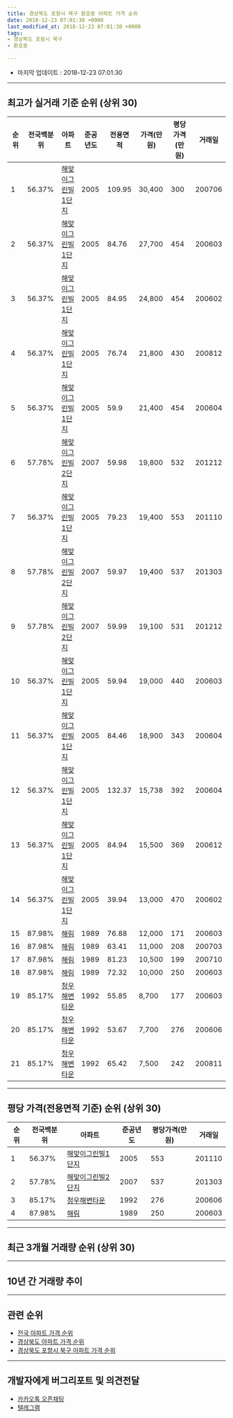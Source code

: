 ```yaml
---
title: 경상북도 포항시 북구 환호동 아파트 가격 순위
date: 2018-12-23 07:01:30 +0900
last_modified_at: 2018-12-23 07:01:30 +0900
tags:
- 경상북도 포항시 북구
- 환호동

---
```


* 마지막 업데이트 : 2018-12-23 07:01:30

---

## 최고가 실거래 기준 순위 (상위 30)


|순위|전국백분위|아파트|준공년도|전용면적|가격(만원)|평당가격(만원)|거래일|
|---|---|---|---|---|---|---|---|
|1|56.37%|[해맞이그린빌1단지](https://search.naver.com/search.naver?query=%EA%B2%BD%EC%83%81%EB%B6%81%EB%8F%84+%ED%8F%AC%ED%95%AD%EC%8B%9C+%EB%B6%81%EA%B5%AC+%ED%99%98%ED%98%B8%EB%8F%99+%ED%95%B4%EB%A7%9E%EC%9D%B4%EA%B7%B8%EB%A6%B0%EB%B9%8C1%EB%8B%A8%EC%A7%80)|2005|109.95|30,400|300|200706|
|2|56.37%|[해맞이그린빌1단지](https://search.naver.com/search.naver?query=%EA%B2%BD%EC%83%81%EB%B6%81%EB%8F%84+%ED%8F%AC%ED%95%AD%EC%8B%9C+%EB%B6%81%EA%B5%AC+%ED%99%98%ED%98%B8%EB%8F%99+%ED%95%B4%EB%A7%9E%EC%9D%B4%EA%B7%B8%EB%A6%B0%EB%B9%8C1%EB%8B%A8%EC%A7%80)|2005|84.76|27,700|454|200603|
|3|56.37%|[해맞이그린빌1단지](https://search.naver.com/search.naver?query=%EA%B2%BD%EC%83%81%EB%B6%81%EB%8F%84+%ED%8F%AC%ED%95%AD%EC%8B%9C+%EB%B6%81%EA%B5%AC+%ED%99%98%ED%98%B8%EB%8F%99+%ED%95%B4%EB%A7%9E%EC%9D%B4%EA%B7%B8%EB%A6%B0%EB%B9%8C1%EB%8B%A8%EC%A7%80)|2005|84.95|24,800|454|200602|
|4|56.37%|[해맞이그린빌1단지](https://search.naver.com/search.naver?query=%EA%B2%BD%EC%83%81%EB%B6%81%EB%8F%84+%ED%8F%AC%ED%95%AD%EC%8B%9C+%EB%B6%81%EA%B5%AC+%ED%99%98%ED%98%B8%EB%8F%99+%ED%95%B4%EB%A7%9E%EC%9D%B4%EA%B7%B8%EB%A6%B0%EB%B9%8C1%EB%8B%A8%EC%A7%80)|2005|76.74|21,800|430|200812|
|5|56.37%|[해맞이그린빌1단지](https://search.naver.com/search.naver?query=%EA%B2%BD%EC%83%81%EB%B6%81%EB%8F%84+%ED%8F%AC%ED%95%AD%EC%8B%9C+%EB%B6%81%EA%B5%AC+%ED%99%98%ED%98%B8%EB%8F%99+%ED%95%B4%EB%A7%9E%EC%9D%B4%EA%B7%B8%EB%A6%B0%EB%B9%8C1%EB%8B%A8%EC%A7%80)|2005|59.9|21,400|454|200604|
|6|57.78%|[해맞이그린빌2단지](https://search.naver.com/search.naver?query=%EA%B2%BD%EC%83%81%EB%B6%81%EB%8F%84+%ED%8F%AC%ED%95%AD%EC%8B%9C+%EB%B6%81%EA%B5%AC+%ED%99%98%ED%98%B8%EB%8F%99+%ED%95%B4%EB%A7%9E%EC%9D%B4%EA%B7%B8%EB%A6%B0%EB%B9%8C2%EB%8B%A8%EC%A7%80)|2007|59.98|19,800|532|201212|
|7|56.37%|[해맞이그린빌1단지](https://search.naver.com/search.naver?query=%EA%B2%BD%EC%83%81%EB%B6%81%EB%8F%84+%ED%8F%AC%ED%95%AD%EC%8B%9C+%EB%B6%81%EA%B5%AC+%ED%99%98%ED%98%B8%EB%8F%99+%ED%95%B4%EB%A7%9E%EC%9D%B4%EA%B7%B8%EB%A6%B0%EB%B9%8C1%EB%8B%A8%EC%A7%80)|2005|79.23|19,400|553|201110|
|8|57.78%|[해맞이그린빌2단지](https://search.naver.com/search.naver?query=%EA%B2%BD%EC%83%81%EB%B6%81%EB%8F%84+%ED%8F%AC%ED%95%AD%EC%8B%9C+%EB%B6%81%EA%B5%AC+%ED%99%98%ED%98%B8%EB%8F%99+%ED%95%B4%EB%A7%9E%EC%9D%B4%EA%B7%B8%EB%A6%B0%EB%B9%8C2%EB%8B%A8%EC%A7%80)|2007|59.97|19,400|537|201303|
|9|57.78%|[해맞이그린빌2단지](https://search.naver.com/search.naver?query=%EA%B2%BD%EC%83%81%EB%B6%81%EB%8F%84+%ED%8F%AC%ED%95%AD%EC%8B%9C+%EB%B6%81%EA%B5%AC+%ED%99%98%ED%98%B8%EB%8F%99+%ED%95%B4%EB%A7%9E%EC%9D%B4%EA%B7%B8%EB%A6%B0%EB%B9%8C2%EB%8B%A8%EC%A7%80)|2007|59.99|19,100|531|201212|
|10|56.37%|[해맞이그린빌1단지](https://search.naver.com/search.naver?query=%EA%B2%BD%EC%83%81%EB%B6%81%EB%8F%84+%ED%8F%AC%ED%95%AD%EC%8B%9C+%EB%B6%81%EA%B5%AC+%ED%99%98%ED%98%B8%EB%8F%99+%ED%95%B4%EB%A7%9E%EC%9D%B4%EA%B7%B8%EB%A6%B0%EB%B9%8C1%EB%8B%A8%EC%A7%80)|2005|59.94|19,000|440|200603|
|11|56.37%|[해맞이그린빌1단지](https://search.naver.com/search.naver?query=%EA%B2%BD%EC%83%81%EB%B6%81%EB%8F%84+%ED%8F%AC%ED%95%AD%EC%8B%9C+%EB%B6%81%EA%B5%AC+%ED%99%98%ED%98%B8%EB%8F%99+%ED%95%B4%EB%A7%9E%EC%9D%B4%EA%B7%B8%EB%A6%B0%EB%B9%8C1%EB%8B%A8%EC%A7%80)|2005|84.46|18,900|343|200604|
|12|56.37%|[해맞이그린빌1단지](https://search.naver.com/search.naver?query=%EA%B2%BD%EC%83%81%EB%B6%81%EB%8F%84+%ED%8F%AC%ED%95%AD%EC%8B%9C+%EB%B6%81%EA%B5%AC+%ED%99%98%ED%98%B8%EB%8F%99+%ED%95%B4%EB%A7%9E%EC%9D%B4%EA%B7%B8%EB%A6%B0%EB%B9%8C1%EB%8B%A8%EC%A7%80)|2005|132.37|15,738|392|200604|
|13|56.37%|[해맞이그린빌1단지](https://search.naver.com/search.naver?query=%EA%B2%BD%EC%83%81%EB%B6%81%EB%8F%84+%ED%8F%AC%ED%95%AD%EC%8B%9C+%EB%B6%81%EA%B5%AC+%ED%99%98%ED%98%B8%EB%8F%99+%ED%95%B4%EB%A7%9E%EC%9D%B4%EA%B7%B8%EB%A6%B0%EB%B9%8C1%EB%8B%A8%EC%A7%80)|2005|84.94|15,500|369|200612|
|14|56.37%|[해맞이그린빌1단지](https://search.naver.com/search.naver?query=%EA%B2%BD%EC%83%81%EB%B6%81%EB%8F%84+%ED%8F%AC%ED%95%AD%EC%8B%9C+%EB%B6%81%EA%B5%AC+%ED%99%98%ED%98%B8%EB%8F%99+%ED%95%B4%EB%A7%9E%EC%9D%B4%EA%B7%B8%EB%A6%B0%EB%B9%8C1%EB%8B%A8%EC%A7%80)|2005|39.94|13,000|470|200602|
|15|87.98%|[해림](https://search.naver.com/search.naver?query=%EA%B2%BD%EC%83%81%EB%B6%81%EB%8F%84+%ED%8F%AC%ED%95%AD%EC%8B%9C+%EB%B6%81%EA%B5%AC+%ED%99%98%ED%98%B8%EB%8F%99+%ED%95%B4%EB%A6%BC)|1989|76.88|12,000|171|200603|
|16|87.98%|[해림](https://search.naver.com/search.naver?query=%EA%B2%BD%EC%83%81%EB%B6%81%EB%8F%84+%ED%8F%AC%ED%95%AD%EC%8B%9C+%EB%B6%81%EA%B5%AC+%ED%99%98%ED%98%B8%EB%8F%99+%ED%95%B4%EB%A6%BC)|1989|63.41|11,000|208|200703|
|17|87.98%|[해림](https://search.naver.com/search.naver?query=%EA%B2%BD%EC%83%81%EB%B6%81%EB%8F%84+%ED%8F%AC%ED%95%AD%EC%8B%9C+%EB%B6%81%EA%B5%AC+%ED%99%98%ED%98%B8%EB%8F%99+%ED%95%B4%EB%A6%BC)|1989|81.23|10,500|199|200710|
|18|87.98%|[해림](https://search.naver.com/search.naver?query=%EA%B2%BD%EC%83%81%EB%B6%81%EB%8F%84+%ED%8F%AC%ED%95%AD%EC%8B%9C+%EB%B6%81%EA%B5%AC+%ED%99%98%ED%98%B8%EB%8F%99+%ED%95%B4%EB%A6%BC)|1989|72.32|10,000|250|200603|
|19|85.17%|[청우해변타운](https://search.naver.com/search.naver?query=%EA%B2%BD%EC%83%81%EB%B6%81%EB%8F%84+%ED%8F%AC%ED%95%AD%EC%8B%9C+%EB%B6%81%EA%B5%AC+%ED%99%98%ED%98%B8%EB%8F%99+%EC%B2%AD%EC%9A%B0%ED%95%B4%EB%B3%80%ED%83%80%EC%9A%B4)|1992|55.85|8,700|177|200603|
|20|85.17%|[청우해변타운](https://search.naver.com/search.naver?query=%EA%B2%BD%EC%83%81%EB%B6%81%EB%8F%84+%ED%8F%AC%ED%95%AD%EC%8B%9C+%EB%B6%81%EA%B5%AC+%ED%99%98%ED%98%B8%EB%8F%99+%EC%B2%AD%EC%9A%B0%ED%95%B4%EB%B3%80%ED%83%80%EC%9A%B4)|1992|53.67|7,700|276|200606|
|21|85.17%|[청우해변타운](https://search.naver.com/search.naver?query=%EA%B2%BD%EC%83%81%EB%B6%81%EB%8F%84+%ED%8F%AC%ED%95%AD%EC%8B%9C+%EB%B6%81%EA%B5%AC+%ED%99%98%ED%98%B8%EB%8F%99+%EC%B2%AD%EC%9A%B0%ED%95%B4%EB%B3%80%ED%83%80%EC%9A%B4)|1992|65.42|7,500|242|200811|


---

## 평당 가격(전용면적 기준) 순위 (상위 30)


|순위|전국백분위|아파트|준공년도|평당가격(만원)|거래일|
|---|---|---|---|---|---|
|1|56.37%|[해맞이그린빌1단지](https://search.naver.com/search.naver?query=%EA%B2%BD%EC%83%81%EB%B6%81%EB%8F%84+%ED%8F%AC%ED%95%AD%EC%8B%9C+%EB%B6%81%EA%B5%AC+%ED%99%98%ED%98%B8%EB%8F%99+%ED%95%B4%EB%A7%9E%EC%9D%B4%EA%B7%B8%EB%A6%B0%EB%B9%8C1%EB%8B%A8%EC%A7%80)|2005|553|201110|
|2|57.78%|[해맞이그린빌2단지](https://search.naver.com/search.naver?query=%EA%B2%BD%EC%83%81%EB%B6%81%EB%8F%84+%ED%8F%AC%ED%95%AD%EC%8B%9C+%EB%B6%81%EA%B5%AC+%ED%99%98%ED%98%B8%EB%8F%99+%ED%95%B4%EB%A7%9E%EC%9D%B4%EA%B7%B8%EB%A6%B0%EB%B9%8C2%EB%8B%A8%EC%A7%80)|2007|537|201303|
|3|85.17%|[청우해변타운](https://search.naver.com/search.naver?query=%EA%B2%BD%EC%83%81%EB%B6%81%EB%8F%84+%ED%8F%AC%ED%95%AD%EC%8B%9C+%EB%B6%81%EA%B5%AC+%ED%99%98%ED%98%B8%EB%8F%99+%EC%B2%AD%EC%9A%B0%ED%95%B4%EB%B3%80%ED%83%80%EC%9A%B4)|1992|276|200606|
|4|87.98%|[해림](https://search.naver.com/search.naver?query=%EA%B2%BD%EC%83%81%EB%B6%81%EB%8F%84+%ED%8F%AC%ED%95%AD%EC%8B%9C+%EB%B6%81%EA%B5%AC+%ED%99%98%ED%98%B8%EB%8F%99+%ED%95%B4%EB%A6%BC)|1989|250|200603|


---

## 최근 3개월 거래량 순위 (상위 30)


<div style="width:100%;">
    <canvas id="deal_count_ranking" height="250"></canvas>
</div>


<script>
new Chart(document.getElementById("deal_count_ranking"), {
    type: 'horizontalBar',
    data: {
        labels: ['해맞이그린빌1단지', '해맞이그린빌2단지'],
        datasets: [{
            label: '실거래 수',
            data: [8, 3],
            borderColor: "rgba(255, 0, 128, 1)",
            backgroundColor: "rgba(255, 0, 128, 0.5)",
            fill: false,
        }]
    },
    options: {
        responsive: true,
        title: {
            display: true,
            text: '최근 3개월 거래량 순위'
        },
        tooltips: {
            mode: 'index',
            intersect: false,
            callbacks: {
                title: function(tooltipItems, data) {
                    return "실거래 수:";
                },
                label: function(tooltipItem, data) {
                    return data.labels[tooltipItem.index] + ": " + tooltipItem.xLabel;
                }
            }
        },
        hover: {
            mode: 'nearest',
            intersect: true
        },
        scales: {
            xAxes: [{
                display: true,
                scaleLabel: {
                    display: true,
                    labelString: '실거래 수'
                },
                ticks: {
                    suggestedMin: 0,
                }
            }],
            yAxes: [{
                display: true,
                ticks: {
                    autoSkip: false,
                    callback: function(value, index, values) {
                        if (value.length > 15)
                            return value.substr(0, 13) + "...";
                        else
                            return value;
                    }
                },
                scaleLabel: {
                    display: false,
                }
            }]
        }
    }
});

</script>


---

## 10년 간 거래량 추이


<div style="width:100%;">
    <canvas id="deal_progress" height="250"></canvas>
</div>

<script>
new Chart(document.getElementById("deal_progress"), {
    type: 'line',
    data: {
        labels: ['200812','200901','200902','200903','200904','200905','200906','200907','200908','200909','200910','200911','200912','201001','201002','201003','201004','201005','201006','201007','201008','201009','201010','201011','201012','201101','201102','201103','201104','201105','201106','201107','201108','201109','201110','201111','201112','201201','201202','201203','201204','201205','201206','201207','201208','201209','201210','201211','201212','201301','201302','201303','201304','201305','201306','201307','201308','201309','201310','201311','201312','201401','201402','201403','201404','201405','201406','201407','201408','201409','201410','201411','201412','201501','201502','201503','201504','201505','201506','201507','201508','201509','201510','201511','201512','201601','201602','201603','201604','201605','201606','201607','201608','201609','201610','201611','201612','201701','201702','201703','201704','201705','201706','201707','201708','201709','201710','201711','201712','201801','201802','201803','201804','201805','201806','201807','201808','201809','201810','201811','201812'],
        datasets: [{
            label: '실거래 수',
            pointRadius: 1,
            data: [6, 5, 25, 26, 22, 16, 12, 15, 17, 19, 17, 10, 9, 27, 29, 23, 7, 16, 8, 16, 19, 17, 22, 24, 18, 27, 29, 21, 36, 23, 25, 14, 16, 24, 25, 23, 24, 23, 22, 24, 23, 17, 15, 12, 15, 21, 17, 25, 92, 35, 29, 57, 39, 37, 32, 14, 22, 24, 41, 40, 28, 22, 30, 29, 19, 27, 17, 24, 22, 26, 38, 18, 21, 18, 30, 25, 22, 20, 19, 15, 13, 12, 14, 7, 11, 7, 8, 11, 7, 10, 12, 15, 11, 9, 16, 12, 9, 4, 16, 16, 18, 10, 15, 12, 7, 10, 14, 9, 7, 12, 3, 4, 13, 9, 7, 8, 3, 5, 6, 5, 0],
            borderColor: "rgba(255, 201, 14, 1)",
            backgroundColor: "rgba(255, 201, 14, 0.5)",
            fill: true,
        }]
    },
    options: {
        responsive: true,
        title: {
            display: true,
            text: '10년간 거래량 추이'
        },
        tooltips: {
            mode: 'index',
            intersect: false,
        },
        hover: {
            mode: 'nearest',
            intersect: true
        },
        scales: {
            xAxes: [{
                display: true,
                scaleLabel: {
                    display: true,
                    labelString: '년/월'
                }
            }],
            yAxes: [{
                display: true,
                ticks: {
                    suggestedMin: 0,
                },
                scaleLabel: {
                    display: true,
                    labelString: '실거래 수'
                }
            }]
        }
    }
});

</script>


---

## 관련 순위

- [전국 아파트 가격 순위](https://inasie.github.io/apt-ranking/전국)
- [경상북도 아파트 가격 순위](https://inasie.github.io/apt-ranking/경상북도)
- [경상북도 포항시 북구 아파트 가격 순위](https://inasie.github.io/apt-ranking/경상북도-포항시-북구)


---

## 개발자에게 버그리포트 및 의견전달

- [카카오톡 오픈채팅](https://open.kakao.com/o/gLJUAP4)
- [텔레그램](https://t.me/inasie)

